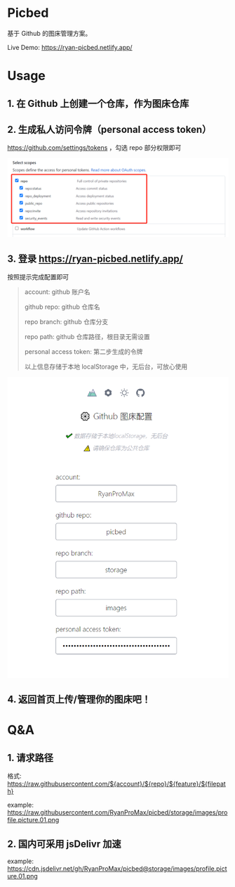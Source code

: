 # Picbed

基于 Github 的图床管理方案。

Live Demo: https://ryan-picbed.netlify.app/


# Usage

## 1. 在 Github 上创建一个仓库，作为图床仓库

## 2. 生成私人访问令牌（personal access token）

https://github.com/settings/tokens ，勾选 repo 部分权限即可

<img src="./docs/images/01.png" />

## 3. 登录 https://ryan-picbed.netlify.app/

按照提示完成配置即可

> account: github 账户名
>
> github repo: github 仓库名
>
> repo branch: github 仓库分支
>
> repo path: github 仓库路径，根目录无需设置
>
> personal access token: 第二步生成的令牌
>
> 以上信息存储于本地 localStorage 中，无后台，可放心使用


<img src="./docs/images/02.png" />

## 4. 返回首页上传/管理你的图床吧！


# Q&A

## 1. 请求路径

格式: https://raw.githubusercontent.com/${account}/${repo}/${feature}/${filepath}

example: https://raw.githubusercontent.com/RyanProMax/picbed/storage/images/profile.picture.01.png

## 2. 国内可采用 jsDelivr 加速

example: https://cdn.jsdelivr.net/gh/RyanProMax/picbed@storage/images/profile.picture.01.png
